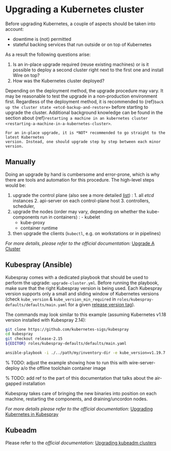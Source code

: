 # Upgrading a Kubernetes cluster

Before upgrading Kubernetes, a couple of aspects should be taken into account:

- downtime is (not) permitted
- stateful backing services that run outside or on top of Kubernetes

As a result the following questions arise:

1. Is an in-place upgrade required (reuse existing machines) or is it possible to
   deploy a second cluster right next to the first one and install Wire on top?
2. How was the Kubernetes cluster deployed?

Depending on the deployment method, the upgrade procedure may vary. It may be reasonable to test
the upgrade in a non-production environment first.
Regardless of the deployment method, it is recommended to {ref}`back up the cluster state
<etcd-backup-and-restore>` before starting to upgrade the cluster. Additional background knowledge
can be found in the section about {ref}`restarting a machine in an kubernetes cluster <restarting-a-machine-in-a-kubernetes-cluster>`.

```{warning}
For an in-place upgrade, it is *NOT* recommended to go straight to the latest Kubernetes
version. Instead, one should upgrade step by step between each minor version.
```

## Manually

Doing an upgrade by hand is cumbersome and error-prone, which is why there are tools and
automation for this procedure. The high-level steps would be:

1. upgrade the control plane (also see a more detailed [list](https://kubernetes.io/docs/tasks/administer-cluster/cluster-upgrade/#manual-deployments))
   : 1. all *etcd* instances
     2. api-server on each control-plane host
     3. controllers, scheduler,
2. upgrade the nodes (order may vary, depending on whether the kube-components run in containers)
   : - kubelet
     - kube-proxy
     - container runtime
3. then upgrade the clients (`kubectl`, e.g. on workstations or in pipelines)

*For more details, please refer to the official documentation:*
[Upgrade A Cluster](https://kubernetes.io/docs/tasks/administer-cluster/cluster-upgrade/)

## Kubespray (Ansible)

Kubespray comes with a dedicated playbook that should be used to perform the upgrade:
`upgrade-cluster.yml`. Before running the playbook, make sure that the right Kubespray version
is being used. Each Kubespray version supports only a small and sliding window of Kubernetes
versions (check `kube_version` & `kube_version_min_required` in `roles/kubespray-defaults/defaults/main.yaml`
for a given [release version tag](https://github.com/kubernetes-sigs/kubespray/releases)).

The commands may look similar to this example (assuming Kubernetes v1.18 version installed
with Kubespray 2.14):

```bash
git clone https://github.com/kubernetes-sigs/kubespray
cd kubespray
git checkout release-2.15
${EDITOR} roles/kubespray-defaults/defaults/main.yaml

ansible-playbook -i ./../path/my/inventory-dir -e kube_version=v1.19.7 ./upgrade-cluster.yml
```

% TODO: adjust the example showing how to run this with wire-server-deploy a/o the offline toolchain container image

% TODO: add ref to the part of this documentation that talks about the air-gapped installation

Kubespray takes care of bringing the new binaries into position on each machine, restarting
the components, and draining/uncordon nodes.

*For more details please refer to the official documentation:*
[Upgrading Kubernetes in Kubespray](https://kubespray.io/#/docs/upgrades)

## Kubeadm

Please refer to the *official documentation:* [Upgrading kubeadm clusters](https://kubernetes.io/docs/tasks/administer-cluster/kubeadm/kubeadm-upgrade/)
